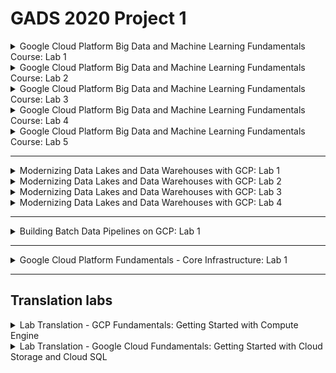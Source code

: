 # GADS 2020 Project 1


<details>
  
  <summary>Google Cloud Platform Big Data and Machine Learning Fundamentals Course: Lab 1</summary>
  
  ![Google Cloud Platform Big Data and Machine Learning Fundamentals Course: Lab 1](./img/BigDataMLFund01.png)

</details>


<details>
  
  <summary>Google Cloud Platform Big Data and Machine Learning Fundamentals Course: Lab 2</summary>
  
  ![Google Cloud Platform Big Data and Machine Learning Fundamentals Course: Lab 2](./img/BigDataMLFund02.png)

</details>


<details>
  
  <summary>Google Cloud Platform Big Data and Machine Learning Fundamentals Course: Lab 3</summary>
  
  ![Google Cloud Platform Big Data and Machine Learning Fundamentals Course: Lab 3](./img/BigDataMLFund03.png)

</details>


<details>
  
  <summary>Google Cloud Platform Big Data and Machine Learning Fundamentals Course: Lab 4</summary>
  
  ![Google Cloud Platform Big Data and Machine Learning Fundamentals Course: Lab 4](./img/BigDataMLFund04.png)

</details>


<details>
  
  <summary>Google Cloud Platform Big Data and Machine Learning Fundamentals Course: Lab 5</summary>
  
  ![Google Cloud Platform Big Data and Machine Learning Fundamentals Course: Lab 5](./img/BigDataMLFund05.png)

</details>


------


<details>
  
  <summary>Modernizing Data Lakes and Data Warehouses with GCP: Lab 1</summary>
  
  ![Modernizing Data Lakes and Data Warehouses with GCP: Lab 1](./img/ModernizingDataLakes_and_DataWarehous_withGCP01.png)

</details>


<details>
  
  <summary>Modernizing Data Lakes and Data Warehouses with GCP: Lab 2</summary>
  
  ![Modernizing Data Lakes and Data Warehouses with GCP: Lab 2](./img/ModernizingDataLakes_and_DataWarehous_withGCP02.png)

</details>



<details>
  
  <summary>Modernizing Data Lakes and Data Warehouses with GCP: Lab 3</summary>
  
  ![Modernizing Data Lakes and Data Warehouses with GCP: Lab 3](./img/ModernizingDataLakes_and_DataWarehous_withGCP03.png)

</details>



<details>
  
  <summary>Modernizing Data Lakes and Data Warehouses with GCP: Lab 4</summary>
  
  ![Modernizing Data Lakes and Data Warehouses with GCP: Lab 4](./img/ModernizingDataLakes_and_DataWarehous_withGCP04.png)

</details>


------


<details>
  
  <summary>Building Batch Data Pipelines on GCP: Lab 1</summary>
  
  ![Building Batch Data Pipelines on GCP: Lab 1](./img/BuildingBatchDataPipelines_onGCP01.png)

</details>


------


<details>
  
  <summary>Google Cloud Platform Fundamentals - Core Infrastructure: Lab 1</summary>
  
  ![Google Cloud Platform Fundamentals - Core Infrastructure: Lab 1](./img/GCP_Fund-CoreInfra01.png)

</details>


------
  
  
## Translation labs

<details>
  
  <summary>Lab Translation - GCP Fundamentals: Getting Started with Compute Engine</summary>
  
  ```
gcloud config set project <WRITE_HERE_YOUR_PROJECT_ID>

gcloud compute instances create my-vm-1 \
	--zone us-central1-a \
	--image-project debian-cloud \
	--image debian-9-stretch-v20200902 \
	--tags http-server 

gcloud compute firewall-rules create default-allow-http \
	--allow tcp:80 \
	--target-tags http-server

gcloud compute instances create my-vm-2 \
	--zone us-central1-b \
	--image-project debian-cloud \
	--image debian-9-stretch-v20200902 

gcloud compute ssh my-vm-2 --zone us-central1-b 	
	ping -c 2 my-vm-1
	exit
	
gcloud compute ssh my-vm-1 --zone us-central1-a
	sudo apt install -y nginx-light 
	curl http://localhost/
	sudo sed -i '/^<h1>.*/a Hello from Fady!' /var/www/html/index.nginx-debian.html
	curl http://localhost/
	exit
	
gcloud compute ssh my-vm-2 --zone us-central1-b 	
	curl http://my-vm-1/
	exit
	
VM_IP=`gcloud compute instances describe my-vm-1 --zone us-central1-a --format 'get(networkInterfaces[0].accessConfigs[0].natIP)'`
curl http://$VM_IP
  ```

</details>


<details>
  
  <summary>Lab Translation - Google Cloud Fundamentals: Getting Started with Cloud Storage and Cloud SQL</summary>
  
  ```

gcloud config set project <WRITE_HERE_YOUR_PROJECT_ID>

gcloud compute instances create bloghost \
	--zone us-central1-a \
	--image-project debian-cloud \
	--image debian-9-stretch-v20200902 \
	--tags http-server \
	--metadata startup-script=apt\ update$'\n'apt\ install\ -y\ apache2\ php\ php-mysql$'\n'service\ apache2\ restart 

gcloud compute firewall-rules create default-allow-http \
	--allow tcp:80 \
	--target-tags http-server

gsutil mb gs://$DEVSHELL_PROJECT_ID
gsutil cp gs://cloud-training/gcpfci/my-excellent-blog.png gs://$DEVSHELL_PROJECT_ID/my-excellent-blog.png
gsutil acl ch -u allUsers:R gs://$DEVSHELL_PROJECT_ID/my-excellent-blog.png

export VM_IP=`gcloud compute instances describe bloghost --zone us-central1-a --format 'get(networkInterfaces[0].accessConfigs[0].natIP)'`

gcloud sql instances create blog-db --region us-central1

gcloud sql users set-password root \
	--instance blog-db \
	--host % \
	--prompt-for-password

gcloud sql users create blogdbuser \
	--instance blog-db \
	--host $VM_IP \
	--password blogdbuser

gcloud sql instances patch blog-db --authorized-networks $VM_IP/32

export DB_IP=`gcloud sql instances describe blog-db --format 'get(ipAddresses[0].ipAddress)'`

cat << EOF > index.php
<html>
<head><title>Welcome to my excellent blog</title></head>
<body>
<h1>Welcome to my excellent blog</h1>
<?php
\$dbserver = $DB_IP;
\$dbuser = "blogdbuser";
\$dbpassword = "blogdbuser";
\$conn = new mysqli(\$dbserver, \$dbuser, \$dbpassword);
if (mysqli_connect_error()) {
echo ("Database connection failed: " . mysqli_connect_error());
} else {
echo ("Database connection succeeded.");
}
?>
</body>
</html>
EOF

sed -i '/^<h1>.*/i <img src="https://storage.googleapis.com/'"$DEVSHELL_PROJECT_ID"'/my-excellent-blog.png">' index.php

cat index.php 

gcloud compute scp index.php bloghost:~/index.php --zone us-central1-a

gcloud compute ssh bloghost --zone us-central1-a 
	sudo cp index.php /var/www/html/index.php
	service apache2 restart

  ```

</details>
